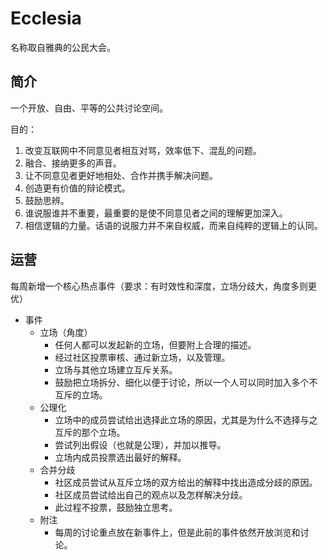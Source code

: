 # Ecclesia

名称取自雅典的公民大会。

## 简介

一个开放、自由、平等的公共讨论空间。

目的：

1. 改变互联网中不同意见者相互对骂，效率低下、混乱的问题。
2. 融合、接纳更多的声音。
3. 让不同意见者更好地相处、合作并携手解决问题。
4. 创造更有价值的辩论模式。
5. 鼓励思辨。
6. 谁说服谁并不重要，最重要的是使不同意见者之间的理解更加深入。
7. 相信逻辑的力量。话语的说服力并不来自权威，而来自纯粹的逻辑上的认同。

## 运营

每周新增一个核心热点事件（要求：有时效性和深度，立场分歧大，角度多则更优）

- 事件
  - 立场（角度）
    - 任何人都可以发起新的立场，但要附上合理的描述。
    - 经过社区投票审核、通过新立场，以及管理。
    - 立场与其他立场建立互斥关系。
    - 鼓励把立场拆分、细化以便于讨论，所以一个人可以同时加入多个不互斥的立场。
  - 公理化
    - 立场中的成员尝试给出选择此立场的原因，尤其是为什么不选择与之互斥的那个立场。
    - 尝试列出假设（也就是公理），并加以推导。
    - 立场内成员投票选出最好的解释。
  - 合并分歧
    - 社区成员尝试从互斥立场的双方给出的解释中找出造成分歧的原因。
    - 社区成员尝试给出自己的观点以及怎样解决分歧。
    - 此过程不投票，鼓励独立思考。
  - 附注
    - 每周的讨论重点放在新事件上，但是此前的事件依然开放浏览和讨论。